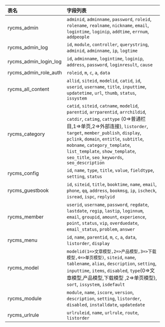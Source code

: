 | 表名 | 字段列表 |
| :--- | :--- |
| rycms_admin | `adminid`, `adminname`, `password`, `roleid`, `rolename`, `realname`, `nickname`, `email`, `logintime`, `loginip`, `addtime`, `errnum`, `addpeople` |
| rycms_admin_log | `id`, `module`, `controller`, `querystring`, `adminid`, `adminname`, `ip`, `logtime` |
| rycms_admin_login_log | `id`, `adminname`, `logintime`, `loginip`, `address`, `password`, `loginresult`, `cause` |
| rycms_admin_role_auth | `roleid`, `m`, `c`, `a`, `data` |
| rycms_all_content | `allid`, `siteid`, `modelid`, `catid`, `id`, `userid`, `username`, `title`, `inputtime`, `updatetime`, `url`, `thumb`, `status`, `issystem` |
| rycms_category | `catid`, `siteid`, `catname`, `modelid`, `parentid`, `arrparentid`, `arrchildid`, `catdir`, `catimg`, `cattype` (0=>普通栏目,1=>单页,2=>外部连接), `listorder`, `target`, `member_publish`, `display`, `pclink`, `domain`, `entitle`, `subtitle`, `mobname`, `category_template`, `list_template`, `show_template`, `seo_title`, `seo_keywords`, `seo_description` |
| rycms_config | `id`, `name`, `type`, `title`, `value`, `fieldtype`, `setting`, `status` |
| rycms_guestbook | `id`, `siteid`, `title`, `booktime`, `name`, `email`, `phone`, `qq`, `address`, `bookmsg`, `ip`, `ischeck`, `isread`, `ispc`, `replyid` |
| rycms_member | `userid`, `username`, `password`, `regdate`, `lastdate`, `regip`, `lastip`, `loginnum`, `email`, `groupid`, `amount`, `experience`, `point`, `status`, `vip`, `overduedate`, `email_status`, `problem`, `answer` |
| rycms_menu | `id`, `name`, `parentid`, `m`, `c`, `a`, `data`, `listorder`, `display` |
| rycms_model | `modelid(1=>文章模型,2=>产品模型,3=>下载模型,4=>单页模型)`, `siteid`, `name`, `tablename`, `alias`, `description`, `setting`, `inputtime`, `items`, `disabled`, `type`(0=>文章模型,产品模型,下载模型 ,2=>单页模型), `sort`, `issystem`, `isdefault` |
| rycms_module | `module`, `name`, `iscore`, `version`, `description`, `setting`, `listorder`, `disabled`, `installdate`, `updatedate` |
| rycms_urlrule | `urlruleid`, `name`, `urlrule`, `route`, `listorder` |
